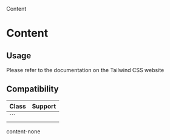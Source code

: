 Content

# Content

## Usage

Please refer to the documentation on the Tailwind CSS website

## Compatibility

| Class                | Support     |
| -------------------- | ----------- |
| ```
content-none
``` | 🌐 Web only |
